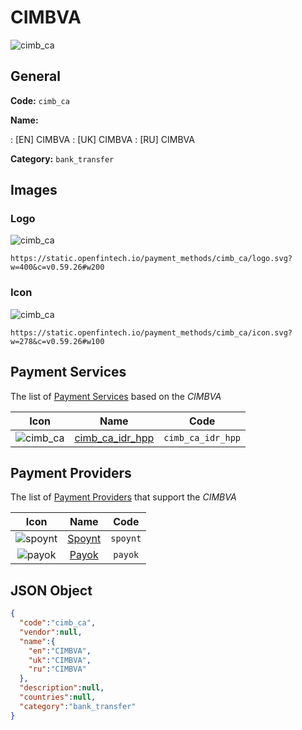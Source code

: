 
# CIMBVA 
![cimb_ca](https://static.openfintech.io/payment_methods/cimb_ca/logo.svg?w=400&c=v0.59.26#w200)  

## General 
**Code:** `cimb_ca` 
 
**Name:** 
 
:	[EN] CIMBVA 
:	[UK] CIMBVA 
:	[RU] CIMBVA 
 
**Category:** `bank_transfer` 
 

## Images 

### Logo 
![cimb_ca](https://static.openfintech.io/payment_methods/cimb_ca/logo.svg?w=400&c=v0.59.26#w200)  

```
https://static.openfintech.io/payment_methods/cimb_ca/logo.svg?w=400&c=v0.59.26#w200
```  

### Icon 
![cimb_ca](https://static.openfintech.io/payment_methods/cimb_ca/icon.svg?w=278&c=v0.59.26#w100)  

```
https://static.openfintech.io/payment_methods/cimb_ca/icon.svg?w=278&c=v0.59.26#w100
```  

## Payment Services 
 
The list of [Payment Services](/payment-services/) based on the _CIMBVA_ 

|Icon|Name|Code| 
|:---:|:---:|:---:| 
|![cimb_ca](https://static.openfintech.io/payment_methods/cimb_ca/icon.svg?w=278&c=v0.59.26#w100) |[cimb_ca_idr_hpp](/payment-services/cimb_ca_idr_hpp/)|`cimb_ca_idr_hpp`| 
 

## Payment Providers 
 
The list of [Payment Providers](/payment-providers/) that support the _CIMBVA_ 

|Icon|Name|Code| 
|:---:|:---:|:---:| 
|![spoynt](https://static.openfintech.io/payment_providers/spoynt/icon.svg?w=278&c=v0.59.26#w100) |[Spoynt](/payment-providers/spoynt/)|`spoynt`| 
|![payok](https://static.openfintech.io/payment_providers/payok/icon.png?w=278&c=v0.59.26#w100) |[Payok](/payment-providers/payok/)|`payok`| 
 

## JSON Object 

```json
{
  "code":"cimb_ca",
  "vendor":null,
  "name":{
    "en":"CIMBVA",
    "uk":"CIMBVA",
    "ru":"CIMBVA"
  },
  "description":null,
  "countries":null,
  "category":"bank_transfer"
}
```  
